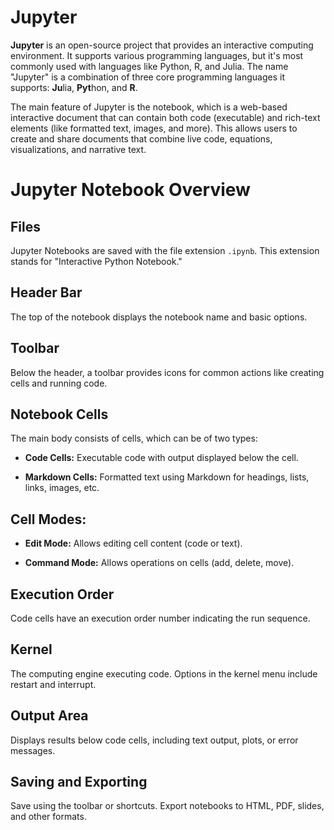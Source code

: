 # Jupyter
**Jupyter** is an open-source project that provides an interactive computing environment. It supports various programming languages, but it's most commonly used with languages like Python, R, and Julia. The name "Jupyter" is a combination of three core programming languages it supports: **Ju**lia, **Pyt**hon, and **R**.

The main feature of Jupyter is the notebook, which is a web-based interactive document that can contain both code (executable) and rich-text elements (like formatted text, images, and more). This allows users to create and share documents that combine live code, equations, visualizations, and narrative text.

# Jupyter Notebook Overview

## Files
Jupyter Notebooks are saved with the file extension `.ipynb`. This extension stands for "Interactive Python Notebook."

## Header Bar
The top of the notebook displays the notebook name and basic options.

## Toolbar
Below the header, a toolbar provides icons for common actions like creating cells and running code.

## Notebook Cells
The main body consists of cells, which can be of two types:

- **Code Cells:**
  Executable code with output displayed below the cell.

- **Markdown Cells:**
  Formatted text using Markdown for headings, lists, links, images, etc.

## Cell Modes:
- **Edit Mode:**
  Allows editing cell content (code or text).
  
- **Command Mode:**
  Allows operations on cells (add, delete, move).

## Execution Order
Code cells have an execution order number indicating the run sequence.

## Kernel
The computing engine executing code. Options in the kernel menu include restart and interrupt.

## Output Area
Displays results below code cells, including text output, plots, or error messages.

## Saving and Exporting
Save using the toolbar or shortcuts. Export notebooks to HTML, PDF, slides, and other formats.